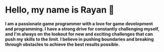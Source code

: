 
# Hello, my name is Rayan 👋

#### I am a passionate game programmer with a love for game development and programming. I have a strong drive for constantly challenging myself, and I'm always on the lookout for new and exciting challenges that can push my skills to the limit. I believe in pushing boundaries and breaking through obstacles to achieve the best results possible.
